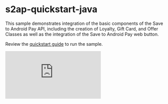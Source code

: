 s2ap-quickstart-java
==============================

This sample demonstrates integration of the basic components of the Save to Android Pay API, including 
the creation of Loyalty, Gift Card, and Offer Classes as well as the integration of the Save to Android Pay web button.


Review the [quickstart guide](https://developers.google.com/save-to-android-pay/samples/quickstart-java)
to run the sample.

[![Analytics](https://ga-beacon.appspot.com/UA-46956809-1/walletobjects-quickstart-java/README.md)](https://github.com/igrigorik/ga-beacon)
